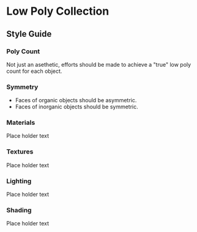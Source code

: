 # Low Poly Collection

## Style Guide

### Poly Count
Not just an asethetic, efforts should be made to achieve a "true" low poly count for each object.

### Symmetry
 * Faces of organic objects should be asymmetric.
 * Faces of inorganic objects should be symmetric.

### Materials
Place holder text

### Textures
Place holder text

### Lighting
Place holder text

### Shading
Place holder text
